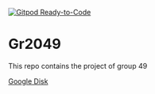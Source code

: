 [![Gitpod Ready-to-Code](https://img.shields.io/badge/Gitpod-Ready--to--Code-purple?logo=gitpod)](https://gitpod.idi.ntnu.no/#https://gitlab.stud.idi.ntnu.no/it1901/groups-2020/gr2049/gr2049.git)

# Gr2049

This repo contains the project of group 49

[Google Disk](https://drive.google.com/drive/folders/10KHM6JSvfrWcrQkHPEovQ5cBZe_7T9WN?usp=sharing) 



